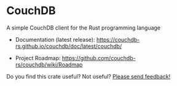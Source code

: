 # CouchDB

A simple CouchDB client for the Rust programming language

* Documentation (latest release):
  https://couchdb-rs.github.io/couchdb/doc/latest/couchdb/

* Project Roadmap: https://github.com/couchdb-rs/couchdb/wiki/Roadmap

Do you find this crate useful? Not useful? [Please send
feedback!](mailto:c.m.brandenburg@gmail.com)
